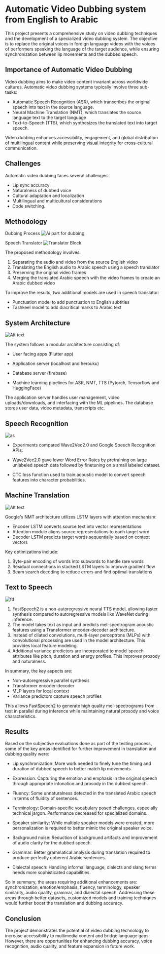 # Automatic Video Dubbing system from English to Arabic  

This project presents a comprehensive study on video dubbing techniques and the development of a specialized video dubbing system. The objective is to replace the original voices in foreign language videos with the voices of performers speaking the language of the target audience, while ensuring synchronization between lip movements and the dubbed speech.

## Importance of Automatic Video Dubbing

Video dubbing aims to make video content invariant across worldwide cultures. Automatic video dubbing systems typically involve three sub-tasks:

- Automatic Speech Recognition (ASR), which transcribes the original speech into text in the source language.
- Neural Machine Translation (NMT), which translates the source language text to the target language  
- Text-to-Speech (TTS), which synthesizes the translated text into target speech.  

Video dubbing enhances accessibility, engagement, and global distribution of multilingual content while preserving visual integrity for cross-cultural communication.  

## Challenges

Automatic video dubbing faces several challenges:

- Lip sync accuracy
- Naturalness of dubbed voice
- Cultural adaptation and localization
- Multilingual and multicultural considerations
- Code switching.

## Methodology  

Dubbing Process
![Ai part for dubbing](assests/ai%20pip.png)

Speech Translator
![Translator Block](assests/ai%20in%20depth.png)

The proposed methodology involves:

1. Separating the audio and video from the source English video
2. Translating the English audio to Arabic speech using a speech translator
3. Preserving the original video frames
4. Merging the translated Arabic speech with the video frames to create an Arabic dubbed video

To improve the results, two additional models are used in speech translator:

- Punctuation model to add punctuation to English subtitles
- Tashkeel model to add diacritical marks to Arabic text

## System Architecture

![Alt text](assests/image2.png)

The system follows a modular architecture consisting of:

- User facing apps (Flutter app)

- Application server (localhost and herouku)

- Database server (firebase)

- Machine learning pipelines for ASR, NMT, TTS (Pytorch, Tensorflow and HuggingFace)

The application server handles user management, video uploads/downloads, and interfacing with the ML pipelines. The database stores user data, video metadata, transcripts etc.

## Speech Recognition

![as](assests/Picture1.jpg)

- Experiments compared Wave2Vec2.0 and Google Speech Recognition APIs.

- Wave2Vec2.0 gave lower Word Error Rates by pretraining on large unlabeled speech data followed by finetuning on a small labeled dataset.

- CTC loss function used to train acoustic model to convert speech features into character probabilities.

## Machine Translation

![Alt text](assests/image.png)

Google's NMT architecture utilizes LSTM layers with attention mechanism:

- Encoder LSTM converts source text into vector representations
- Attention module aligns source representations to each target word
- Decoder LSTM predicts target words sequentially based on context vectors

Key optimizations include:

1) Byte-pair encoding of words into subwords to handle rare words
2) Residual connections in stacked LSTM layers to improve gradient flow
3) Beam search decoding to reduce errors and find optimal translations

## Text to Speech

![fd](assests/Picture2.png)

1. FastSpeech2 is a non-autoregressive neural TTS model, allowing faster synthesis compared to autoregressive models like WaveNet during inference.
2. The model takes text as input and predicts mel-spectrogram acoustic features using a Transformer encoder-decoder architecture.
3. Instead of dilated convolutions, multi-layer perceptrons (MLPs) with convolutional processing are used in the model architecture. This provides local feature modeling.
4. Additional variance predictors are incorporated to model speech attributes like pitch, duration and energy profiles. This improves prosody and naturalness.

In summary, the key aspects are:

- Non-autoregressive parallel synthesis
- Transformer encoder-decoder
- MLP layers for local context
- Variance predictors capture speech profiles

This allows FastSpeech2 to generate high quality mel-spectrograms from text in parallel during inference while maintaining natural prosody and voice characteristics.

## Results

Based on the subjective evaluations done as part of the testing process, some of the key areas identified for further improvement in translation and dubbing quality were:

- Lip synchronization: More work needed to finely tune the timing and duration of dubbed speech to better match lip movements.

- Expression: Capturing the emotion and emphasis in the original speech through appropriate intonation and prosody in the dubbed speech.

- Fluency: Some unnaturalness detected in the translated Arabic speech in terms of fluidity of sentences.

- Terminology: Domain-specific vocabulary posed challenges, especially technical jargon. Performance decreased for specialized domains.

- Speaker similarity: While multiple speaker models were created, more personalization is required to better mimic the original speaker voice.

- Background noise: Reduction of background artifacts and improvement of audio clarity for the dubbed speech.

- Grammar: Better grammatical analysis during translation required to produce perfectly coherent Arabic sentences.

- Dialectal speech: Handling informal language, dialects and slang terms needs more sophisticated capabilities.

So in summary, the areas requiring additional enhancements are: synchronization, emotion/emphasis, fluency, terminology, speaker similarity, audio quality, grammar, and dialectal speech. Addressing these areas through better datasets, customized models and training techniques would further boost the translation and dubbing accuracy.

## Conclusion

The project demonstrates the potential of video dubbing technology to increase accessibility to multimedia content and bridge language gaps. However, there are opportunities for enhancing dubbing accuracy, voice recognition, audio quality, and feature expansion in future work.